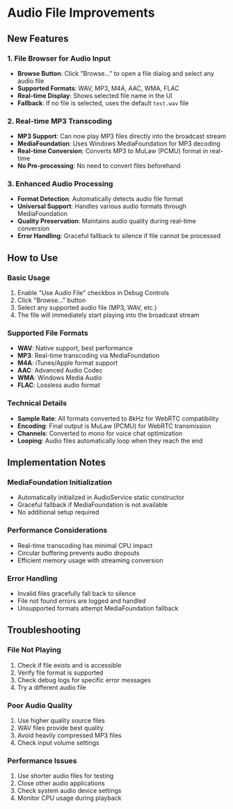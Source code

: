 # Audio File Improvements

## New Features

### 1. File Browser for Audio Input

- **Browse Button**: Click "Browse..." to open a file dialog and select any audio file
- **Supported Formats**: WAV, MP3, M4A, AAC, WMA, FLAC
- **Real-time Display**: Shows selected file name in the UI
- **Fallback**: If no file is selected, uses the default `test.wav` file

### 2. Real-time MP3 Transcoding

- **MP3 Support**: Can now play MP3 files directly into the broadcast stream
- **MediaFoundation**: Uses Windows MediaFoundation for MP3 decoding
- **Real-time Conversion**: Converts MP3 to MuLaw (PCMU) format in real-time
- **No Pre-processing**: No need to convert files beforehand

### 3. Enhanced Audio Processing

- **Format Detection**: Automatically detects audio file format
- **Universal Support**: Handles various audio formats through MediaFoundation
- **Quality Preservation**: Maintains audio quality during real-time conversion
- **Error Handling**: Graceful fallback to silence if file cannot be processed

## How to Use

### Basic Usage

1. Enable "Use Audio File" checkbox in Debug Controls
2. Click "Browse..." button
3. Select any supported audio file (MP3, WAV, etc.)
4. The file will immediately start playing into the broadcast stream

### Supported File Formats

- **WAV**: Native support, best performance
- **MP3**: Real-time transcoding via MediaFoundation
- **M4A**: iTunes/Apple format support
- **AAC**: Advanced Audio Codec
- **WMA**: Windows Media Audio
- **FLAC**: Lossless audio format

### Technical Details

- **Sample Rate**: All formats converted to 8kHz for WebRTC compatibility
- **Encoding**: Final output is MuLaw (PCMU) for WebRTC transmission
- **Channels**: Converted to mono for voice chat optimization
- **Looping**: Audio files automatically loop when they reach the end

## Implementation Notes

### MediaFoundation Initialization

- Automatically initialized in AudioService static constructor
- Graceful fallback if MediaFoundation is not available
- No additional setup required

### Performance Considerations

- Real-time transcoding has minimal CPU impact
- Circular buffering prevents audio dropouts
- Efficient memory usage with streaming conversion

### Error Handling

- Invalid files gracefully fall back to silence
- File not found errors are logged and handled
- Unsupported formats attempt MediaFoundation fallback

## Troubleshooting

### File Not Playing

1. Check if file exists and is accessible
2. Verify file format is supported
3. Check debug logs for specific error messages
4. Try a different audio file

### Poor Audio Quality

1. Use higher quality source files
2. WAV files provide best quality
3. Avoid heavily compressed MP3 files
4. Check input volume settings

### Performance Issues

1. Use shorter audio files for testing
2. Close other audio applications
3. Check system audio device settings
4. Monitor CPU usage during playback
